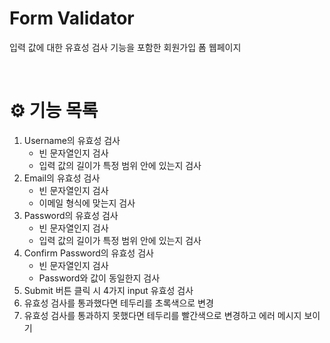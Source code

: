 # Form Validator

입력 값에 대한 유효성 검사 기능을 포함한 회원가입 폼 웹페이지

<br />

# ⚙️ 기능 목록

1. Username의 유효성 검사
   - 빈 문자열인지 검사
   - 입력 값의 길이가 특정 범위 안에 있는지 검사
2. Email의 유효성 검사
   - 빈 문자열인지 검사
   - 이메일 형식에 맞는지 검사
3. Password의 유효성 검사
   - 빈 문자열인지 검사
   - 입력 값의 길이가 특정 범위 안에 있는지 검사
4. Confirm Password의 유효성 검사
   - 빈 문자열인지 검사
   - Password와 값이 동일한지 검사
5. Submit 버튼 클릭 시 4가지 input 유효성 검사
6. 유효성 검사를 통과했다면 테두리를 초록색으로 변경
7. 유효성 검사를 통과하지 못했다면 테두리를 빨간색으로 변경하고 에러 메시지 보이기

